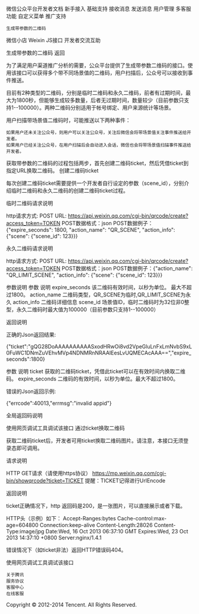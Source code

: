 
微信公众平台开发者文档
新手接入
基础支持
接收消息
发送消息
用户管理
多客服功能
自定义菜单
推广支持

    生成带参数的二维码

微信小店
Weixin JS接口
开发者交流互助

生成带参数的二维码
返回

为了满足用户渠道推广分析的需要，公众平台提供了生成带参数二维码的接口。使用该接口可以获得多个带不同场景值的二维码，用户扫描后，公众号可以接收到事件推送。

目前有2种类型的二维码，分别是临时二维码和永久二维码，前者有过期时间，最大为1800秒，但能够生成较多数量，后者无过期时间，数量较少（目前参数只支持1--100000）。两种二维码分别适用于帐号绑定、用户来源统计等场景。

用户扫描带场景值二维码时，可能推送以下两种事件：

    如果用户还未关注公众号，则用户可以关注公众号，关注后微信会将带场景值关注事件推送给开发者。
    如果用户已经关注公众号，在用户扫描后会自动进入会话，微信也会将带场景值扫描事件推送给开发者。 

获取带参数的二维码的过程包括两步，首先创建二维码ticket，然后凭借ticket到指定URL换取二维码。
创建二维码ticket

每次创建二维码ticket需要提供一个开发者自行设定的参数（scene_id），分别介绍临时二维码和永久二维码的创建二维码ticket过程。

临时二维码请求说明

http请求方式: POST
URL: https://api.weixin.qq.com/cgi-bin/qrcode/create?access_token=TOKEN
POST数据格式：json
POST数据例子：{"expire_seconds": 1800, "action_name": "QR_SCENE", "action_info": {"scene": {"scene_id": 123}}}

永久二维码请求说明

http请求方式: POST
URL: https://api.weixin.qq.com/cgi-bin/qrcode/create?access_token=TOKEN
POST数据格式：json
POST数据例子：{"action_name": "QR_LIMIT_SCENE", "action_info": {"scene": {"scene_id": 123}}}

参数说明
参数 	说明
expire_seconds 	该二维码有效时间，以秒为单位。 最大不超过1800。
action_name 	二维码类型，QR_SCENE为临时,QR_LIMIT_SCENE为永久
action_info 	二维码详细信息
scene_id 	场景值ID，临时二维码时为32位非0整型，永久二维码时最大值为100000（目前参数只支持1--100000）

返回说明

正确的Json返回结果:

{"ticket":"gQG28DoAAAAAAAAAASxodHRwOi8vd2VpeGluLnFxLmNvbS9xL0FuWC1DNmZuVEhvMVp4NDNMRnNRAAIEesLvUQMECAcAAA==","expire_seconds":1800}

参数 	说明
ticket 	获取的二维码ticket，凭借此ticket可以在有效时间内换取二维码。
expire_seconds 	二维码的有效时间，以秒为单位。最大不超过1800。

错误的Json返回示例:

{"errcode":40013,"errmsg":"invalid appid"}

全局返回码说明

使用网页调试工具调试该接口
通过ticket换取二维码

获取二维码ticket后，开发者可用ticket换取二维码图片。请注意，本接口无须登录态即可调用。

请求说明

HTTP GET请求（请使用https协议）
https://mp.weixin.qq.com/cgi-bin/showqrcode?ticket=TICKET
提醒：TICKET记得进行UrlEncode

返回说明

ticket正确情况下，http 返回码是200，是一张图片，可以直接展示或者下载。

HTTP头（示例）如下：
Accept-Ranges:bytes
Cache-control:max-age=604800
Connection:keep-alive
Content-Length:28026
Content-Type:image/jpg
Date:Wed, 16 Oct 2013 06:37:10 GMT
Expires:Wed, 23 Oct 2013 14:37:10 +0800
Server:nginx/1.4.1

错误情况下（如ticket非法）返回HTTP错误码404。

使用网页调试工具调试该接口

    关于腾讯
    服务协议
    客服中心
    在线客服

Copyright © 2012-2014 Tencent. All Rights Reserved.


